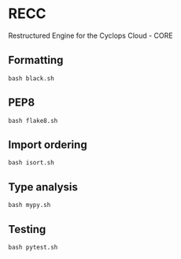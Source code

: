 # RECC

Restructured Engine for the Cyclops Cloud - CORE

## Formatting

```.shell
bash black.sh
```

## PEP8

```.shell
bash flake8.sh
```

## Import ordering

```.shell
bash isort.sh
```

## Type analysis

```.shell
bash mypy.sh
```

## Testing

```.shell
bash pytest.sh
```
